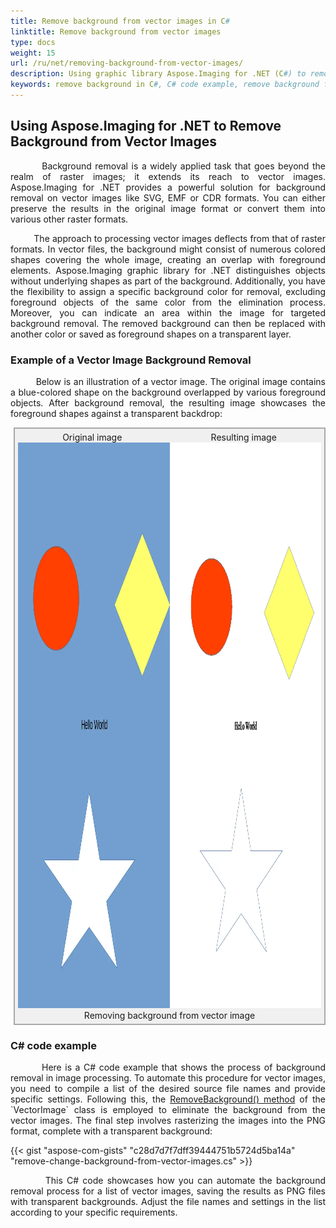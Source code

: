 ```yaml
---
title: Remove background from vector images in C#
linktitle: Remove background from vector images
type: docs
weight: 15
url: /ru/net/removing-background-from-vector-images/
description: Using graphic library Aspose.Imaging for .NET (C#) to remove background from vector images.
keywords: remove background in C#, C# code example, remove background from vector images, remove background from SVG, vector image background, transparent background
---
```


## Using Aspose.Imaging for .NET to Remove Background from Vector Images

<p align='justify'>
&nbsp;&nbsp;&nbsp;&nbsp;&nbsp;&nbsp;&nbsp;&nbsp;
Background removal is a widely applied task that goes beyond the realm of raster images; it extends its reach to vector images. Aspose.Imaging for .NET provides a powerful solution for background removal on vector images like SVG, EMF or CDR formats. You can either preserve the results in the original image format or convert them into various other raster formats.
</p>

<p align='justify'>
&nbsp;&nbsp;&nbsp;&nbsp;&nbsp;&nbsp;&nbsp;&nbsp;
The approach to processing vector images deflects from that of raster formats. In vector files, the background might consist of numerous colored shapes covering the whole image, creating an overlap with foreground elements. Aspose.Imaging graphic library for .NET distinguishes objects without underlying shapes as part of the background. Additionally, you have the flexibility to assign a specific background color for removal, excluding foreground objects of the same color from the elimination process. Moreover, you can indicate an area within the image for targeted background removal. The removed background can then be replaced with another color or saved as foreground shapes on a transparent layer.
</p>

### Example of a Vector Image Background Removal

<p align='justify'>
&nbsp;&nbsp;&nbsp;&nbsp;&nbsp;&nbsp;&nbsp;&nbsp;
Below is an illustration of a vector image. The original image contains a blue-colored shape on the background overlapped by various foreground objects. After background removal, the resulting image showcases the foreground shapes against a transparent backdrop:
</p>

<style>
   .frame {
    border: 2px solid darkgray;
    padding: 5px;
    margin: 10px 0 5px 5px;
    background: #f0f0f0;
    align-items: center;
   }
   .container {
    display: flex;
    flex-direction: row;
    align-items: center;
    justify-content: space-around;
   }
    .frame figcaption {
    margin: 0 auto;
    display: flex;
    flex-direction: row;
    justify-content: center;
   }
</style>

<figure class="frame">
<div class="container">
    <div>
        <figcaption>Original image</figcaption>
    </div>
    <div>
        <figcaption>Resulting image</figcaption>
    </div>
</div>
<div class="container">
    <div>
        <img src="./test-with-background.odg.webp" alt="Vector image with blue shape as a background" width="640" height="905"/>
    </div>
    <div>
        <img src="./test-removed-background.odg.webp" alt="Vector image with transparent background after removal" width="640" height="905"/>
    </div>
</div>
<figcaption>Removing background from vector image</figcaption>
</figure>

### C# code example

<p align='justify'>
&nbsp;&nbsp;&nbsp;&nbsp;&nbsp;&nbsp;&nbsp;&nbsp;
Here is a C# code example that shows the process of background removal in image processing. To automate this procedure for vector images, you need to compile a list of the desired source file names and provide specific settings. Following this, the <a href="https://reference.aspose.com/imaging/ru/net/aspose.imaging/vectorimage/removebackground/">RemoveBackground() method</a> of the `VectorImage` class is employed to eliminate the background from the vector images. The final step involves rasterizing the images into the PNG format, complete with a transparent background:
</p>

{{< gist "aspose-com-gists" "c28d7d7f7dff39444751b5724d5ba14a" "remove-change-background-from-vector-images.cs" >}}

<p align='justify'>
&nbsp;&nbsp;&nbsp;&nbsp;&nbsp;&nbsp;&nbsp;&nbsp;
This C# code showcases how you can automate the background removal process for a list of vector images, saving the results as PNG files with transparent backgrounds. Adjust the file names and settings in the list according to your specific requirements.
</p>
